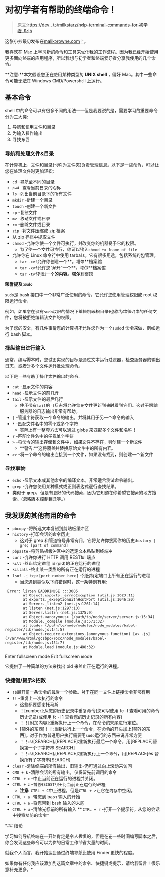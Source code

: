# 对初学者有帮助的终端命令！

> 原文:[https://dev . to/milkstarz/help-terminal-commands-for-初学者-5cjh](https://dev.to/milkstarz/helpful-terminal-commands-for-beginners-5cjh)

这张小抄最初发布在[malikbrowne.com](https://www.malikbrowne.com/blog)上。

我喜欢在 Mac 上学习新的命令和工具来优化我的工作流程。因为我已经开始使用更多面向终端的应用程序，所以我想与初学者和终端爱好者分享我使用的几个命令。

**注意:**本文假设您正在使用某种类型的 **UNIX shell** ，偏好 Mac。其中一些命令可能无法在 Windows CMD/Powershell 上运行。

## 基本命令

shell 中的命令可以有很多不同的用法——但是我要说的是，需要学习的重要命令分为三大类:

1.  导航和使用文件和目录
2.  为输入操作输出
3.  寻找东西

### 导航和处理文件&目录

在计算机上，文件和目录(也称为文件夹)负责管理信息。以下是一些命令，可以让您在处理文件时更加轻松:

*   `cd` -导航至不同的目录
*   `pwd` -查看当前目录的名称
*   `ls` -列出当前目录下的所有文件
*   `mkdir` -新建一个目录
*   `touch` -创建一个新文件
*   `cp` -复制文件
*   `mv` -移动文件或目录
*   `rm` -删除文件或目录
*   `zip` -将文件压缩成 zip 档案
*   从 zip 存档中提取文件
*   `chmod` -允许你使一个文件可执行，并改变你的机器授予它的权限。
    *   为了使一个文件可执行，你可以键入`chmod +x [name of file]`
*   允许你在 Linux 命令行中使用 tarballs。它有很多用途，包括系统的包管理。
    *   `tar -cvf`允许你创建一个**。塔尔**档案馆
    *   `tar -xvf`允许您“解开”一个**。塔尔**档案馆
    *   `tar -tvf`列出一个**的内容。塔尔**档案馆

**荣誉提及:`sudo`**

`sudo`是 bash 接口中一个非常广泛使用的命令，它允许您使用管理权限或 root 权限运行命令。

例如，如果您在没有`sudo`权限的情况下编辑机器根目录(也称为路径`/`)中的任何文件，您将被拒绝编辑该文件的权限。

为了您的安全，有几件事情您的计算机不允许您作为一个`sudo`d 命令来做，例如运行 bash 脚本。

### 操纵输出进行输入

通常，编写脚本时，您试图实现的目标是通过文本运行过滤器，检查服务器的输出日志，或者对多个文件运行批处理命令。

以下是一些有助于操作文件输出的命令:

*   `cat` -显示文件的内容
*   `head` -显示文件的前几行
*   `tail` -显示文件的最后几行
    *   使用带有`tail`的`-f`标志将允许您在文件更新到来时看到它们。这对于跟踪服务器的日志输出非常有帮助。
*   `|` -管道字符获取一个命令的输出，并将其用于另一个命令的输入
*   `*` -匹配文件名中的零个或多个字符
    *   实际上有一整套方法可以通过 globs 来匹配多个文件和名称！
*   `?` -匹配文件名中的任意单个字符
*   `>` -将命令的输出存储到文件中，如果文件不存在，则创建一个新文件
    *   **警告:**这将覆盖并替换原始文件中的所有内容。
*   `>>` -将一个命令的输出连接到一个文件，如果没有找到，则创建一个新文件

### 寻找事物

*   `echo` -显示文本或其他命令的编译文本。非常适合测试命令输出。
*   `grep` -允许您使用某种模式或正则表达式逐行查找结果。
*   类似于 grep，但是有更好的代码搜索，因为它知道在你希望它搜索的地方搜索。(忽略版本控制目录等。)

## 我发现的其他有用的命令

*   `pbcopy` -将所选文本复制到剪贴板缓冲区
*   `history` -打印会话的命令历史
    *   这对于 grep 和管道符号非常有用，它将允许你搜索你的历史:`history | grep [part of command]`
*   `pbpaste` -将剪贴板缓冲区中的选定文本粘贴到终端中
*   `curl` -允许你进行 HTTP 调用 RESTful 端点
*   `kill` -终止给定进程 id (pid)的正在运行的进程
*   `killall` -终止某一类型的所有正在运行的进程
*   `lsof -i tcp:[port number here]` -列出特定端口上所有正在运行的进程
    *   当您遇到类似以下的错误时，这一条特别有用:

```
 Error: listen EADDRINUSE :::3005
        at Object.exports._errnoException (util.js:1023:11)
        at exports._exceptionWithHostPort (util.js:1046:20)
        at Server._listen2 (net.js:1261:14)
        at listen (net.js:1297:10)
        at Server.listen (net.js:1375:9)
        at Object.<anonymous> (/path/to/node/server/server.js:15:34)
        at Module._compile (module.js:571:32)
        at loader (/path/to/node/modules/node_modules/babel-register/lib/node.js:144:5)
        at Object.require.extensions.(anonymous function) [as .js] (/var/www/html/gcsbpo/rocc/node_modules/babel-register/lib/node.js:154:7)
        at Module.load (module.js:488:32) 
```

Enter fullscreen mode Exit fullscreen mode

它提供了一种简单的方法来找出 pid 来终止正在运行的进程。

### 快捷键/提示&招数

*   `!$`展开前一条命令的最后一个参数。对于在同一文件上链接命令非常有用
*   `!!` -重复上一次执行的命令
    *   这些都要感谢托马斯
    *   ！[number]:从您的历史记录中重复命令(您可以使用 fc -l 查看可用的命令历史记录(或使用 fc -l 1 查看您的历史记录的所有内容)
    *   ！！[附加内容]:重新执行上一个命令，在命令的末尾进行定位。
    *   [额外的东西]！！:重新执行上一个命令，在命令的开头加上[额外的东西]。对于作为普通用户执行需要用`sudo`运行的东西来说非常方便
    *   ！！:s/[SEARCH]/[REPLACE]:重新执行最后一个命令，用[REPLACE]替换第一个子字符串[SEARCH]
    *   ！！:s/[SEARCH]/[REPLACE]:重新执行上一个命令，用[REPLACE]es 替换所有子字符串[SEARCH]
*   `clear` -清除终端的所有输出，旧输出-仍可通过向上滚动来访问
*   `CMD + k` -清除会话的所有输出，仅保留先前调用的命令
*   `CTRL + c` -中止当前正在运行的进程并关闭。
*   `CTRL + z` -暂停(`SIGSTP`)任何当前正在运行的进程
    *   **注意:** `CTRL + C`中止进程，但是`CTRL + z`让它在内存中空闲。
*   `CTRL + a` -带您到 bash 输入的开始
*   `CTRL + e` -将您带到 bash 输入的末尾
*   `CTRL + u` -清除光标前的所有输入
**   `CTRL + r` -打开一个提示符，从您的会话中搜索以前的命令*

 *## 结论

学习如何导航终端在一开始肯定是令人畏惧的，但是在花一些时间编写脚本之后，你会发现这些命令可以为你的日常工作节省大量的时间。

就我个人而言，我开始达到通过终端导航比使用 Finder 更快的程度。

如果你有任何我应该添加到这篇文章中的命令、快捷键或提示，请给我留言！很乐意补充更多。*